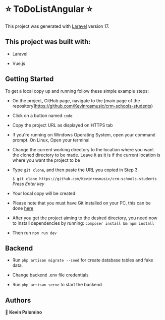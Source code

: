 # ⭐ ToDoListAngular ⭐

This project was generated with [Laravel](https://github.com/laravel/laravel) version 17.

## This project was built with:

 - Laravel

 - Vue.js

## Getting Started

To get a local copy up and running follow these simple example steps:

- On the project, GitHub page, navigate to the  [main page of the repository]https://github.com/Kevinrosmusic/crm-schools-students)

- Click on a button named `code`

- Copy the project URL as displayed on HTTPS tab

- If you're running on Windows Operating System, open your command prompt. On Linux, Open your terminal

- Change the current working directory to the location where you want the cloned directory to be made. Leave it as it is if the current location is where you want the project to be

- Type `git clone`, and then paste the URL you copied in Step 3.<br>

  `$ git clone https://github.com/Kevinrosmusic/crm-schools-students` <em>Press Enter key</em><br>

- Your local copy will be created

- Please note that you must have Git installed on your PC, this can be done [here](https://gist.github.com/derhuerst/1b15ff4652a867391f03)

- After you get the project aiming to the desired directory, you need now to install dependencies by running: `composer install && npm install` 
  
- Then run `npm run dev`

## Backend

- Run `php artisan migrate --seed` for create database tables and fake data.

- Change backend .env file credentials

- Run `php artisan serve` to start the backend

##
## Authors

👤 **Kevin Palomino**